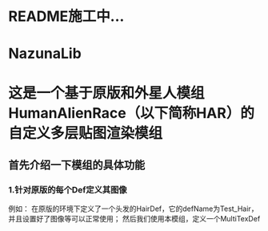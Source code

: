 # README施工中...
# NazunaLib
# 这是一个基于原版和外星人模组HumanAlienRace（以下简称HAR）的自定义多层贴图渲染模组

## 首先介绍一下模组的具体功能
### 1.针对原版的每个Def定义其图像
例如：
  在原版的环境下定义了一个头发的HairDef，它的defName为Test_Hair，并且设置好了图像等可以正常使用；
  然后我们使用本模组，定义一个MultiTexDef




